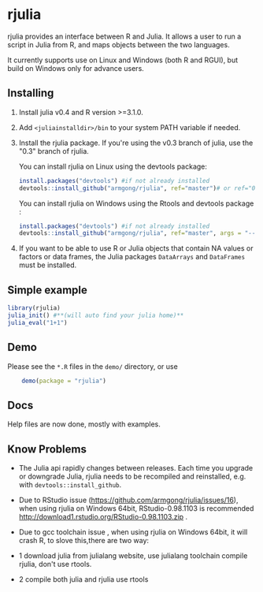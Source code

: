 rjulia
===============

rjulia provides an interface between R and Julia. It allows a user to run a script in Julia from R, and maps objects between the two languages.

It currently supports use on Linux and Windows (both R and RGUI), but build on Windows only for advance users.

Installing
-------------

1. Install julia v0.4 and R version >=3.1.0.
 
2. Add `<juliainstalldir>/bin` to your system PATH variable if needed.

3. Install the rjulia package.  If you're using the v0.3 branch of julia, use the "0.3" branch of rjulia.

    You can install rjulia on Linux using the devtools package:

    ```r
    install.packages("devtools") #if not already installed
    devtools::install_github("armgong/rjulia", ref="master")# or ref="0.3" if using Julia v0.3
    ```
    You can install rjulia on Windows using the Rtools and devtools package :

    ```r
    install.packages("devtools") #if not already installed
    devtools::install_github("armgong/rjulia", ref="master", args = "--no-multiarch")# or ref="0.3" if using Julia v0.3
    ```
    
4. If you want to be able to use R or Julia objects that contain NA values or factors or data frames, the Julia packages `DataArrays` and `DataFrames` must be installed.

Simple example 
-------------

```r
library(rjulia)
julia_init() #**(will auto find your julia home)**
julia_eval("1+1")
```

Demo
-------------

Please see the `*.R` files in the `demo/` directory, or use
```r
	demo(package = "rjulia")
```


Docs
-------------
Help files are now done, mostly with examples.


Know Problems
-------------
   * The Julia api rapidly changes between releases. Each time you upgrade or downgrade Julia, rjulia needs to be recompiled and reinstalled, e.g. with `devtools::install_github`. 

   * Due to RStudio issue (https://github.com/armgong/rjulia/issues/16), when using rjulia on Windows 64bit, RStudio-0.98.1103 is recommended http://download1.rstudio.org/RStudio-0.98.1103.zip .
   * Due to gcc toolchain issue , when using rjulia on Windows 64bit, it will crash R, to slove this,there are two way:
   * 1  download julia from julialang website, use julialang toolchain compile rjulia, don't use rtools.
   * 2  compile both julia and rjulia use rtools
   
   
